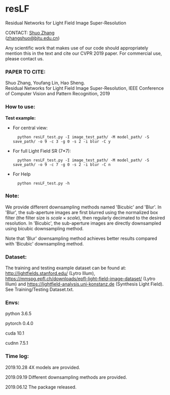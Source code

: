 # resLF
Residual Networks for Light Field Image Super-Resolution

CONTACT: [Shuo Zhang](https://shuozh.github.io/)  
(zhangshuo@bjtu.edu.cn)

Any scientific work that makes use of our code should appropriately mention this in the text and cite our CVPR 2019 paper. For commercial use, please contact us.

### PAPER TO CITE:

Shuo Zhang, Youfang Lin, Hao Sheng.  
Residual Networks for Light Field Image Super-Resolution, 
IEEE Conference of Computer Vision and Pattern Recognition, 2019

### How to use:

**Test example:** 

- For central view:
  
        python resLF_test.py -I image_test_path/ -M model_path/ -S save_path/ -o 9 -c 3 -g 0 -s 2 -i blur -C y

- For full Light Field SR (7*7):

        python resLF_test.py -I image_test_path/ -M model_path/ -S save_path/ -o 9 -c 7 -g 0 -s 2 -i blur -C n

- For Help
        
        python resLF_test.py -h
    

### Note:

We provide different downsampling methods named 'Bicubic' and 'Blur'. 
In 'Blur', the sub-aperture images are first blurred using the normalized box filter (the filter size is $scale \times scale$), then regularly decimated to the desired resolution. 
In 'Bicubic', the sub-aperture images are directly downsampled using bicubic downsampling method.

Note that 'Blur' downsampling method achieves better results compared with 'Bicubic' downsampling method.

### Dataset:
The training and testing example dataset can be found at: http://lightfields.stanford.edu/ (Lytro Illum), 
https://mmspg.epfl.ch/downloads/epfl-light-field-image-dataset/ (Lytro Illum) and  https://lightfield-analysis.uni-konstanz.de (Synthesis Light Field). See Training/Testing Dataset.txt.


### Envs:

python 3.6.5

pytorch 0.4.0

cuda 10.1

cudnn 7.5.1


### Time log:

2019.10.28 4X models are provided. 

2019.09.19 Different downsampling methods are provided. 

2019.06.12 The package released.


